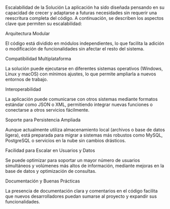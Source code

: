 Escalabilidad de la Solución
La aplicación ha sido diseñada pensando en su capacidad de crecer y adaptarse a futuras necesidades sin requerir una reescritura completa del código.
A continuación, se describen los aspectos clave que permiten su escalabilidad:

Arquitectura Modular

El código está dividido en módulos independientes, lo que facilita la adición o modificación de funcionalidades sin afectar el resto del sistema.

Compatibilidad Multiplataforma

La solución puede ejecutarse en diferentes sistemas operativos (Windows, Linux y macOS) con mínimos ajustes, lo que permite ampliarla a nuevos entornos de trabajo.

Interoperabilidad

La aplicación puede comunicarse con otros sistemas mediante formatos estándar como JSON o XML, permitiendo integrar nuevas funciones o conectarse a otros servicios fácilmente.

Soporte para Persistencia Ampliada

Aunque actualmente utiliza almacenamiento local (archivos o base de datos ligera), está preparada para migrar a sistemas más robustos como MySQL, PostgreSQL o servicios en la nube sin cambios drásticos.

Facilidad para Escalar en Usuarios y Datos

Se puede optimizar para soportar un mayor número de usuarios simultáneos y volúmenes más altos de información, mediante mejoras en la base de datos y optimización de consultas.

Documentación y Buenas Prácticas

La presencia de documentación clara y comentarios en el código facilita que nuevos desarrolladores puedan sumarse al proyecto y expandir sus funcionalidades.

